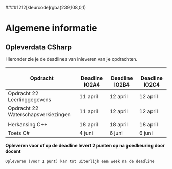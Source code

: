 ####1212[kleurcode]rgba(239,108,0,1)

# Algemene informatie #



## Opleverdata CSharp ## 
Hieronder zie je de deadlines van inleveren van je opdrachten. 

|&nbsp;Opdracht         | &nbsp; &nbsp; Deadline **IO2A4**| &nbsp; &nbsp; Deadline **IO2B4**| &nbsp; &nbsp; Deadline **IO2C4**|
|---------------  |--------------- | --------- | -------|
| Opdracht 22 Leerlinggegevens | 11 april | 12 april | 12 april |
| Opdracht 22 Waterschapsverkiezingen | 11 april | 12 april | 12 april |
|  |  |  |  |
| Herkansing C++ | 18 april | 18 april | 18 april |
| Toets C# | 4 juni | 6 juni | 6 juni |




__Opleveren voor of op de deadline levert 2 punten op na goedkeuring door docent__<br><br>
``Opleveren (voor 1 punt) kan tot uiterlijk een week na de deadline``


